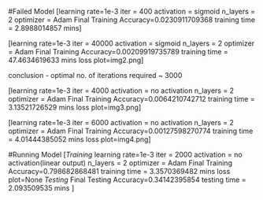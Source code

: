 #Failed Model
[learning rate=1e-3
iter = 400
activation = sigmoid
n_layers = 2
optimizer = Adam
Final Training Accuracy=0.0230911709368
training time = 2.8988014857 mins]

[learning rate=1e-3
iter = 40000
activation = sigmoid
n_layers = 2
optimizer = Adam
Final Training Accuracy=0.00209919735789
training time = 47.4634619633 mins
loss plot=img2.png]

conclusion - optimal no. of iterations required ~ 3000

[learning rate=1e-3
iter = 4000
activation = no activation
n_layers = 2
optimizer = Adam
Final Training Accuracy=0.0064210742712
training time = 3.13521726529 mins
loss plot=img3.png]

[learning rate=1e-3
iter = 6000
activation = no activation
n_layers = 2
optimizer = Adam
Final Training Accuracy=0.00127598270774
training time = 4.01444385052 mins
loss plot=img4.png]

#Running Model
[*Training*
learning rate=1e-3
iter = 2000
activation = no activation(linear output)
n_layers = 2
optimizer = Adam
Final Training Accuracy=0.798682868481
training time = 3.3570369482 mins
loss plot=None
*Testing*
Final Testing Accuracy=0.34142395854
testing time = 2.093509535 mins
]
